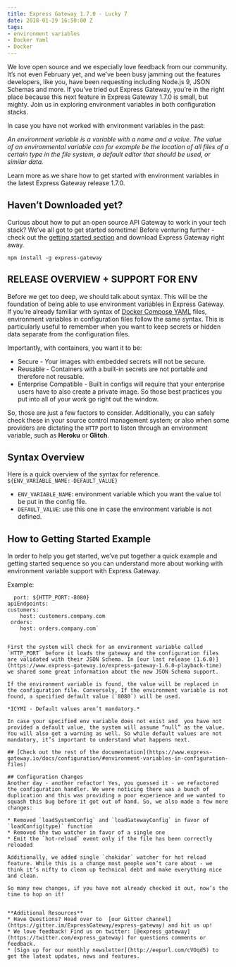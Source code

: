 ```yaml
---
title: Express Gateway 1.7.0 - Lucky 7
date: 2018-01-29 16:50:00 Z
tags:
- environment variables
- Docker Yaml
- Docker
---
```


We love open source and we especially love feedback from our community. It’s not even February yet, and we’ve been busy jamming out the features developers, like you, have been requesting including Node.js 9, JSON Schemas and more. If you’ve tried out Express Gateway, you’re in the right place because this next feature in Express Gateway 1.7.0 is small, but mighty. Join us in exploring environment variables in both configuration stacks.

<!--excerpt-->
 
In case you have not worked with environment variables in the past: 
 
*An environment variable is a variable with a name and a value. The value of an environmental variable can for example be the location of all files of a certain type in the file system, a default editor that should be used, or similar data.* 
 
Learn more  as we share how to get started with environment variables in the latest Express Gateway release 1.7.0.
 
## Haven’t Downloaded yet?
Curious about how to put an open source API Gateway to work in your tech stack? We’ve all got to get started sometime! Before venturing further - check out the [getting started section](https://www.express-gateway.io/getting-started/) and download Express Gateway right away. 
 
`npm install -g express-gateway`
 
 
## RELEASE OVERVIEW + SUPPORT FOR ENV 
Before we get too deep, we should talk about syntax. This will be the foundation of being able to use environment variables in Express Gateway. If you’re already familiar with syntax of [Docker Compose YAML](https://docs.docker.com/compose/environment-variables/) files, environment variables in configuration files follow the same syntax. This is particularly useful to remember when you want to keep secrets or hidden data separate from the configuration files. 
 
Importantly, with containers, you want it to be: 
* Secure - Your images with embedded secrets will not be secure.
* Reusable - Containers with a built-in secrets are not portable and therefore not reusable.
* Enterprise Compatible - Built in configs will require that your enterprise users have to also create a private image. So those best practices you put into all of your work go right out the window.
 
So, those are just a few factors to consider. Additionally, you can safely check these in your source control management system; or also when some providers are dictating the `HTTP` port to listen through an environment variable, such as **Heroku** or **Glitch**.

## Syntax Overview

Here is a quick overview of the syntax for reference.
`
${ENV_VARIABLE_NAME:-DEFAULT_VALUE}`
* `ENV_VARIABLE_NAME`: environment variable which you want the value tol be put in the config file.
* `DEFAULT_VALUE`: use this one in case the environment variable is not defined.

## How to Getting Started Example
In order to help you get started, we’ve put together a quick example and getting started sequence so you can understand more about working with environment variable support with Express Gateway.
 
Example:

```http:
  port: ${HTTP_PORT:-8080}
apiEndpoints:
customers:
    host: customers.company.com
 orders:
    host: orders.company.com`


First the system will check for an environment variable called `HTTP_PORT` before it loads the gateway and the configuration files are validated with their JSON Schema. In [our last release (1.6.0)](https://www.express-gateway.io/express-gateway-1.6.0-playback-time) we shared some great information about the new JSON Schema support.
 
If the environment variable is found, the value will be replaced in the configuration file. Conversely, If the environment variable is not found, a specified default value (`8080`) will be used. 
 
*ICYMI - Default values aren’t mandatory.*
 
In case your specified env variable does not exist and  you have not provided a default value, the system will assume “null” as the value. You will also get a warning as well. So while default values are not mandatory, it’s important to understand what happens next. 
 
## [Check out the rest of the documentation](https://www.express-gateway.io/docs/configuration/#environment-variables-in-configuration-files) 
 
## Configuration Changes
Another day - another refactor! Yes, you guessed it - we refactored the configuration handler. We were noticing there was a bunch of duplication and this was providing a poor experience and we wanted to squash this bug before it got out of hand. So, we also made a few more changes: 
 
* Removed `loadSystemConfig` and `loadGatewayConfig` in favor of `loadConfig(type)` function
* Removed the two watcher in favor of a single one
* Emit the `hot-reload` event only if the file has been correctly reloaded

Additionally, we added single `chokidar` watcher for hot reload feature. While this is a change most people won’t care about - we think it’s nifty to clean up technical debt and make everything nice and clean.
 
So many new changes, if you have not already checked it out, now’s the time to hop on it!
 
 
**Additional Resources**
* Have Questions? Head over to  [our Gitter channel](https://gitter.im/ExpressGateway/express-gateway) and hit us up!
* We love feedback! Find us on twitter: [@express_gateway](https://twitter.com/express_gateway) for questions comments or feedback.
* [Sign up for our monthly newsletter](http://eepurl.com/cVOqd5) to get the latest updates, news and features.

